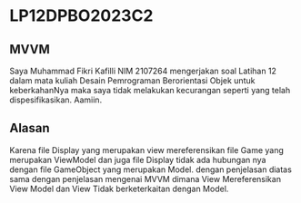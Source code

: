 # LP12DPBO2023C2
## MVVM
Saya Muhammad Fikri Kafilli NIM 2107264 mengerjakan soal Latihan 12 dalam mata kuliah Desain Pemrograman Berorientasi Objek untuk keberkahanNya maka saya tidak melakukan kecurangan seperti yang telah dispesifikasikan. Aamiin.

## Alasan
Karena file Display yang merupakan view mereferensikan file Game yang merupakan ViewModel dan juga file Display tidak ada hubungan nya dengan file GameObject yang merupakan Model. dengan penjelasan diatas sama dengan penjelasan mengenai MVVM dimana View Mereferensikan View Model dan View Tidak berketerkaitan dengan Model.
